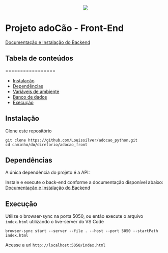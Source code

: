 <p align="center">
  <img src="https://user-images.githubusercontent.com/63754409/138783487-b3e1c4e1-629c-4a0f-80d9-a5a6ff689910.png" />
</p>

# Projeto adoCão - Front-End

[Documentação e Instalação do Backend](https://github.com/Louissilver/adocao_python.git)

## Tabela de conteúdos
=================
<!--ts-->
   * [Instalação](#instalação)
   * [Dependências](#dependências)
   * [Variáveis de ambiente](#variáveis-de-ambiente)
   * [Banco de dados](#banco-de-dados)
   * [Execução](#execução)
<!--te-->

## Instalação

Clone este repositório

  ``` shell
  git clone https://github.com/Louissilver/adocao_python.git
  cd caminho/do/diretorio/adocao_front
  ```

## Dependências
  
A única dependência do projeto é a API:

Instale e execute o back-end conforme a documentação disponível abaixo:
[Documentação e Instalação do Backend](https://github.com/Louissilver/adocao_python.git)

## Execução

Utilize o browser-sync na porta 5050, ou então execute o arquivo ```index.html``` utilizando o live-server do VS Code
  ``` shell
  browser-sync start --server --file . --host --port 5050 --startPath index.html
  ```

Acesse a url ```http://localhost:5050/index.html```